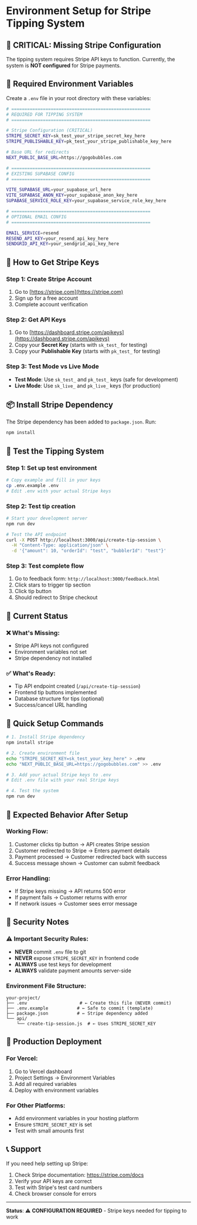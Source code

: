 # Environment Setup for Stripe Tipping System

## 🚨 **CRITICAL: Missing Stripe Configuration**

The tipping system requires Stripe API keys to function. Currently, the system is **NOT configured** for Stripe payments.

## 🔧 **Required Environment Variables**

Create a `.env` file in your root directory with these variables:

```bash
# =====================================================
# REQUIRED FOR TIPPING SYSTEM
# =====================================================

# Stripe Configuration (CRITICAL)
STRIPE_SECRET_KEY=sk_test_your_stripe_secret_key_here
STRIPE_PUBLISHABLE_KEY=pk_test_your_stripe_publishable_key_here

# Base URL for redirects
NEXT_PUBLIC_BASE_URL=https://gogobubbles.com

# =====================================================
# EXISTING SUPABASE CONFIG
# =====================================================

VITE_SUPABASE_URL=your_supabase_url_here
VITE_SUPABASE_ANON_KEY=your_supabase_anon_key_here
SUPABASE_SERVICE_ROLE_KEY=your_supabase_service_role_key_here

# =====================================================
# OPTIONAL EMAIL CONFIG
# =====================================================

EMAIL_SERVICE=resend
RESEND_API_KEY=your_resend_api_key_here
SENDGRID_API_KEY=your_sendgrid_api_key_here
```

## 🔑 **How to Get Stripe Keys**

### **Step 1: Create Stripe Account**
1. Go to [https://stripe.com](https://stripe.com)
2. Sign up for a free account
3. Complete account verification

### **Step 2: Get API Keys**
1. Go to [https://dashboard.stripe.com/apikeys](https://dashboard.stripe.com/apikeys)
2. Copy your **Secret Key** (starts with `sk_test_` for testing)
3. Copy your **Publishable Key** (starts with `pk_test_` for testing)

### **Step 3: Test Mode vs Live Mode**
- **Test Mode**: Use `sk_test_` and `pk_test_` keys (safe for development)
- **Live Mode**: Use `sk_live_` and `pk_live_` keys (for production)

## 📦 **Install Stripe Dependency**

The Stripe dependency has been added to `package.json`. Run:

```bash
npm install
```

## 🧪 **Test the Tipping System**

### **Step 1: Set up test environment**
```bash
# Copy example and fill in your keys
cp .env.example .env
# Edit .env with your actual Stripe keys
```

### **Step 2: Test tip creation**
```bash
# Start your development server
npm run dev

# Test the API endpoint
curl -X POST http://localhost:3000/api/create-tip-session \
  -H "Content-Type: application/json" \
  -d '{"amount": 10, "orderId": "test", "bubblerId": "test"}'
```

### **Step 3: Test complete flow**
1. Go to feedback form: `http://localhost:3000/feedback.html`
2. Click stars to trigger tip section
3. Click tip button
4. Should redirect to Stripe checkout

## 🚨 **Current Status**

### **❌ What's Missing:**
- Stripe API keys not configured
- Environment variables not set
- Stripe dependency not installed

### **✅ What's Ready:**
- Tip API endpoint created (`/api/create-tip-session`)
- Frontend tip buttons implemented
- Database structure for tips (optional)
- Success/cancel URL handling

## 🔧 **Quick Setup Commands**

```bash
# 1. Install Stripe dependency
npm install stripe

# 2. Create environment file
echo "STRIPE_SECRET_KEY=sk_test_your_key_here" > .env
echo "NEXT_PUBLIC_BASE_URL=https://gogobubbles.com" >> .env

# 3. Add your actual Stripe keys to .env
# Edit .env file with your real Stripe keys

# 4. Test the system
npm run dev
```

## 🎯 **Expected Behavior After Setup**

### **Working Flow:**
1. Customer clicks tip button → API creates Stripe session
2. Customer redirected to Stripe → Enters payment details
3. Payment processed → Customer redirected back with success
4. Success message shown → Customer can submit feedback

### **Error Handling:**
- If Stripe keys missing → API returns 500 error
- If payment fails → Customer returns with error
- If network issues → Customer sees error message

## 🔐 **Security Notes**

### **⚠️ Important Security Rules:**
- **NEVER** commit `.env` file to git
- **NEVER** expose `STRIPE_SECRET_KEY` in frontend code
- **ALWAYS** use test keys for development
- **ALWAYS** validate payment amounts server-side

### **Environment File Structure:**
```
your-project/
├── .env                    # ← Create this file (NEVER commit)
├── .env.example           # ← Safe to commit (template)
├── package.json           # ← Stripe dependency added
└── api/
    └── create-tip-session.js  # ← Uses STRIPE_SECRET_KEY
```

## 🚀 **Production Deployment**

### **For Vercel:**
1. Go to Vercel dashboard
2. Project Settings → Environment Variables
3. Add all required variables
4. Deploy with environment variables

### **For Other Platforms:**
- Add environment variables in your hosting platform
- Ensure `STRIPE_SECRET_KEY` is set
- Test with small amounts first

## 📞 **Support**

If you need help setting up Stripe:
1. Check Stripe documentation: https://stripe.com/docs
2. Verify your API keys are correct
3. Test with Stripe's test card numbers
4. Check browser console for errors

---

**Status**: ⚠️ **CONFIGURATION REQUIRED** - Stripe keys needed for tipping to work 